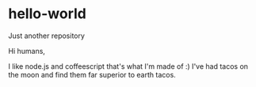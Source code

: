 # hello-world
Just another repository

Hi humans,

I like node.js and coffeescript that's what I'm made of :)
I've had tacos on the moon and find them far superior to earth tacos.
